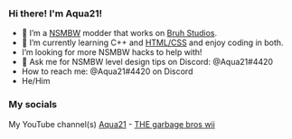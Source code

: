 ### Hi there! I'm Aqua21!
- 🔭 I’m a [NSMBW](https://www.mariowiki.com/New_Super_Mario_Bros._Wii) modder that works on [Bruh Studios](https://discord.gg/bkHpj4mPgk).
- 🌱 I’m currently learning C++ and [HTML/CSS](http://questionblockteam.6te.net/) and enjoy coding in both.
- I’m looking for more NSMBW hacks to help with!
- 💬 Ask me for NSMBW level design tips on Discord: @Aqua21#4420
- How to reach me: @Aqua21#4420 on Discord
- He/Him
### My socials

My YouTube channel(s) [Aqua21](https://www.youtube.com/channel/UCpLPIRpXNo70E0XDQPQwxQQ) - [THE garbage bros wii](https://www.youtube.com/channel/UCpvhZmAmofOxyZPwfupK43Q)
